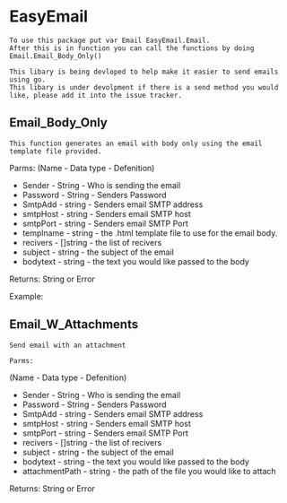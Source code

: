 # EasyEmail
    To use this package put var Email EasyEmail.Email.  
    After this is in function you can call the functions by doing Email.Email_Body_Only()

    This libary is being devloped to help make it easier to send emails using go.  
    This libary is under devolpment if there is a send method you would like, please add it into the issue tracker.

## Email_Body_Only
    This function generates an email with body only using the email template file provided.

Parms:
(Name - Data type - Defenition)
* Sender - String - Who is sending the email
* Password - String - Senders Password
* SmtpAdd - string - Senders email SMTP address
*  smtpHost - string - Senders email SMTP host
* smtpPort - string - Senders email SMTP Port
* templname - string - the .html template file to use for the email body.
* recivers - []string - the list of recivers
* subject - string - the subject of the email
* bodytext - string - the text you would like passed to the body

Returns:
    String or Error
    
Example: 
<!-- template.html
<!DOCTYPE html>
<html>

<body>
    {{.Message}}
</body>

</html>
-->

## Email_W_Attachments
    Send email with an attachment

    Parms:
(Name - Data type - Defenition)
  * Sender - String - Who is sending the email
  * Password - String - Senders Password
  * SmtpAdd - string - Senders email SMTP address
  * smtpHost - string - Senders email SMTP host
  * smtpPort - string - Senders email SMTP Port
  * recivers - []string - the list of recivers
  * subject - string - the subject of the email
  * bodytext - string - the text you would like passed to the body
  * attachmentPath - string - the path of the file you would like to attach

Returns:
    String or Error